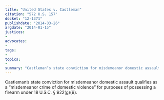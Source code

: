 ```yaml
---
title: "United States v. Castleman"
citation: "572 U.S. 157"
docket: "12-1371"
publishdate: "2014-03-26"
argdate: "2014-01-15"
justices:
- 
advocates:
- 
tags:
- 
topics:
- 
summary: "Castleman’s state conviction for misdemeanor domestic assault qualifies as a “misdemeanor crime of domestic violence” for purposes of possessing a firearm under 18 U.S.C. § 922(g)(9)."
---
```

Castleman’s state conviction for misdemeanor domestic assault qualifies as a “misdemeanor crime of domestic violence” for purposes of possessing a firearm under 18 U.S.C. § 922(g)(9).

